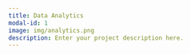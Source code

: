 ```yaml
---
title: Data Analytics
modal-id: 1
image: img/analytics.png
description: Enter your project description here.
---
```

